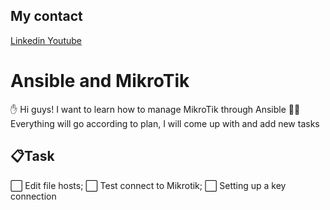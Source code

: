 ## My contact
[Linkedin ](https://www.linkedin.com/in/maksim-parshykov-237583170/)[Youtube](https://www.youtube.com/channel/UC95MA2gH9NG02FbdEIoQyuw)

# Ansible and MikroTik
:raised_hand: Hi guys!
I want to learn how to manage MikroTik through Ansible :mechanical_arm::wrench:
Everything will go according to plan, I will come up with and add new tasks
## :clipboard:Task
:white_large_square: Edit file hosts;
:white_large_square: Test connect to Mikrotik;
:white_large_square: Setting up a key connection
